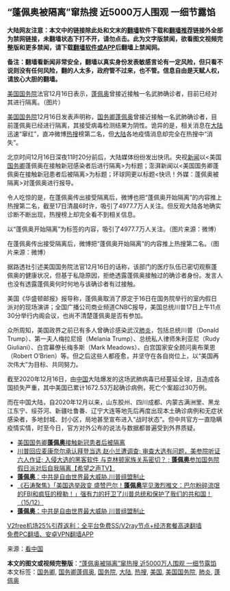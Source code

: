  <h2>“蓬佩奥被隔离”窜热搜 近5000万人围观 一细节露馅</h2> <p class="notice"><b>大陆网友注意：本文中的链接除此处和文末的<a href="https://github.com/bannedbook/fanqiang" >翻墙</a>软件下载和<a href="https://github.com/killgcd/justmysocks/blob/master/README.md">翻墙推荐</a>链接外全部为禁网链接，未翻墙状态下打不开，请勿点击。此为文字版禁闻，欲看图文视频完整版和更多禁闻，请下载<a href="https://github.com/bannedbook/fanqiang">翻墙软件或APP</a>后翻墙上禁闻网。</p><p>备注：翻墙看新闻非常安全，翻墙以真实身份发表敏感言论有一定风险，但只看不说则没有任何风险，翻的人太多，政府管不过来，也不管。信息自由是天赋人权，请放心大胆的翻墙。</b></p>  <div class="entry"> <p id="conimg"><a href="https://www.bannedbook.org/bnews/tag/%e7%be%8e%e5%9b%bd/" class="st_tag internal_tag" rel="tag" title="标签 美国 下的日志">美国</a><a href="https://www.bannedbook.org/bnews/tag/%e5%9b%bd%e5%8a%a1%e9%99%a2/" class="st_tag internal_tag" rel="tag" title="标签 国务院 下的日志">国务院</a>法官12月16日表示，<a href="https://www.bannedbook.org/bnews/tag/%E8%93%AC%E4%BD%A9%E5%A5%A5/" class="st_tag internal_tag" rel="tag" title="标签 蓬佩奥 下的日志">蓬佩奥</a>曾接近接触一名武肺确诊者，目前已经对其进行隔离。（图片）</p> <p><a href="https://www.bannedbook.org/bnews/tag/%e7%be%8e%e5%9b%bd%e5%9b%bd%e5%8a%a1%e9%99%a2/" class="st_tag internal_tag" rel="tag" title="标签 美国国务院 下的日志">美国国务院</a>12月16日发表声明称，<a href="https://www.bannedbook.org/bnews/tag/%E5%9B%BD%E5%8A%A1%E5%8D%BF%E8%93%AC%E4%BD%A9%E5%A5%A5/" class="st_tag internal_tag" rel="tag" title="标签 国务卿蓬佩奥 下的日志">国务卿蓬佩奥</a>曾接近接触一名武肺确诊者，目前蓬佩奥已经进行隔离，其接受病毒检测结果为阴性。诡异的是，相关消息在<span class='wp_keywordlink_affiliate'><a href="https://www.bannedbook.org/" title="大陆" target="_blank">大陆</a></span>迅速“窜红”，直冲微博<a href="https://www.bannedbook.org/bnews/tag/%E7%83%AD%E6%90%9C/" class="st_tag internal_tag" rel="tag" title="标签 热搜 下的日志">热搜</a>榜第二名，但<a href="https://www.bannedbook.org/bnews/tag/%e5%a4%a7%e9%99%86/" class="st_tag internal_tag" rel="tag" title="标签 大陆 下的日志">大陆</a>各地疫情消息却完全在热搜中“消失”。</p> <p>北京时间12月16日深夜11时20分前后，大陆媒体纷纷发出快讯。央视<span class='wp_keywordlink_affiliate'><a href="https://www.bannedbook.org/" title="新闻">新闻</a></span>以&lt;美国<a href="https://www.bannedbook.org/bnews/tag/%e5%9b%bd%e5%8a%a1%e5%8d%bf/" class="st_tag internal_tag" rel="tag" title="标签 国务卿 下的日志">国务卿</a>蓬佩奥在接触新冠感染者后进行隔离&gt;为标题；澎湃新闻以&lt;美国国务卿蓬佩奥在接触新冠患者后被隔离&gt;为标题；环球网更以标题&lt;快讯！外媒：蓬佩奥被隔离&gt;对蓬佩奥进行报导。</p> <p>令人吃惊的是，在蓬佩奥传出接受隔离后，微博也把“蓬佩奥开始隔离”的内容推上热搜第二名，截至17日清晨6时许，吸引了4977.7万人关注。但反观大陆各地确实诊断不断出现，热搜榜上却完全看不到相关信息。</p>  <p>以“蓬佩奥开始隔离”为标签的内容，吸引了4977.7万人关注。（图片来源：微博）</p> <p>在蓬佩奥传出接受隔离后，微博把“蓬佩奥开始隔离”的内容推上热搜第二名。（图片来源：微博）</p> <p>据路透社引述美国国务院法官12月16日的话称，该部门的医疗队伍已密切观察蓬佩奥的健康状况，但基于私隐原因，拒绝透露蓬佩奥接触过的确诊者身份。发言人也没有透露蓬佩奥何时何地与该确诊者有过接触。</p> <p>美国《华盛顿邮报》报导称，蓬佩奥取消了原定于16日在国务院举行的室内假日派对的现场演讲；全国广播公司商业频道CNBC报导，美国总统川普17日上午11点30分举行内阁会议，也尚不清楚蓬佩奥是否有参加。</p>  <p>众所周知，美国政界之前已有多人曾确诊感染武汉<a href="https://www.bannedbook.org/bnews/tag/%e8%82%ba%e7%82%8e/" class="st_tag internal_tag" rel="tag" title="标签 肺炎 下的日志">肺炎</a>，包括总统川普（Donald Trump）、第一夫人梅拉尼娅（Melania Trump）、总统私人律师朱利亚尼（Rudy Giuliani）、白宫幕僚长梅多斯（Mark Meadows）、白宫国家安全顾问奥布莱恩（Robert O&#8217;Brien）等。但之后这些人都痊愈，并坚守在各自岗位上，以“美国再次伟大”为目标、共同努力。</p> <p>截至2020年12月16日，由<span class='wp_keywordlink_affiliate'><a href="https://www.bannedbook.org/" title="中国" target="_blank">中国</a></span>大陆爆发的这场武肺病毒已经蔓延全球，且造成各国损失严重，其中美国已累计1672.53万起确诊病例，死亡个案超过30万例。</p> <p>而在中国大陆，自2020年12月以来，山东胶州、四川成都、内蒙古满洲里、黑龙江东宁、绥芬河、新疆吐鲁番、辽宁大连等地先后再度出现本土确诊病例和无症状感染者，多地封城、封小区，局地甚至宣布进入“战时状态”。但中共官方一直隐瞒疫情实情，时至今日，官方对外公布的说法与数据都普遍受到外界质疑。</p> <ul class='op-related-articles' title='相关阅读'> <li><a href='https://www.bannedbook.org/bnews/baitai/20201217/1449622.html' target='_blank'>美国国务卿<b>蓬佩奥</b>接触新冠患者后被隔离</a></li> <li><a href='https://www.bannedbook.org/bnews/cbnews/20201217/1449551.html' target='_blank'>川普回应麦康奈尔承认拜登当选 赵小兰遭调查; 审查大选有问题，美参院听证 六人作证;  入侵大选的黑客软件 与克林顿家族关系密切？ ; <b>蓬佩奥</b>参加国务院假日派对后自我隔离【希望之声TV】</a></li> <li><a href='https://www.bannedbook.org/bnews/bannedvideo/20201216/1448998.html' target='_blank'><b>蓬佩奥</b>：中共是自由世界最大威胁.川普组盟制止</a></li> <li><a href='https://www.bannedbook.org/bnews/bannedvideo/20201216/1448628.html' target='_blank'>《石涛聚焦》「美国选举政变 盛赞巴尔！<b>蓬佩奥</b>罕见激烈推文：巴尔粉碎流氓的FBI和疯狂的穆勒！」强有力的扞卫了川普总统和保护了我们的共和国！（15/12）</a></li> <li><a href='https://www.bannedbook.org/bnews/taiwannews/20201215/1448328.html' target='_blank'><b>蓬佩奥</b>：中共是自由世界最大威胁 川普组盟制止</a></li> </ul> <p class="texttj"> <a href="https://www.bannedbook.org/forum23/topic22702.html" target="_blank">V2free机场25%引荐返利：全平台免费SS/V2ray节点+经济套餐高速翻墙</a><br/> <a href="https://github.com/bannedbook/fanqiang/wiki/%E7%A6%81%E9%97%BB%E7%BD%91%E5%AE%89%E5%8D%93%E7%BF%BB%E5%A2%99%E6%96%B0%E9%97%BBAPP" target="_blank">免费PC翻墙、安卓VPN翻墙APP</a></p><p> 来源：<span class='wp_keywordlink_affiliate'><a href="https://www.secretchina.com/" title="看中国" target="_blank">看中国</a></span> </p> <a name='sharetosocial'></a>       <div><b>本文的图文或视频完整版</b>：<a href='https://www.bannedbook.org/bnews/cbnews/20201217/1449651.html'>“蓬佩奥被隔离”窜热搜 近5000万人围观 一细节露馅</a></div>  </div><!--END ENTRY--> <div class="postfooter"> <div>本文标签：<a href="https://www.bannedbook.org/bnews/tag/%e5%9b%bd%e5%8a%a1%e5%8d%bf/" rel="tag">国务卿</a>, <a href="https://www.bannedbook.org/bnews/tag/%E5%9B%BD%E5%8A%A1%E5%8D%BF%E8%93%AC%E4%BD%A9%E5%A5%A5/" rel="tag">国务卿蓬佩奥</a>, <a href="https://www.bannedbook.org/bnews/tag/%e5%9b%bd%e5%8a%a1%e9%99%a2/" rel="tag">国务院</a>, <a href="https://www.bannedbook.org/bnews/tag/%e5%a4%a7%e9%99%86/" rel="tag">大陆</a>, <a href="https://www.bannedbook.org/bnews/tag/%E7%83%AD%E6%90%9C/" rel="tag">热搜</a>, <a href="https://www.bannedbook.org/bnews/tag/%e7%be%8e%e5%9b%bd/" rel="tag">美国</a>, <a href="https://www.bannedbook.org/bnews/tag/%e7%be%8e%e5%9b%bd%e5%9b%bd%e5%8a%a1%e9%99%a2/" rel="tag">美国国务院</a>, <a href="https://www.bannedbook.org/bnews/tag/%e8%82%ba%e7%82%8e/" rel="tag">肺炎</a>, <a href="https://www.bannedbook.org/bnews/tag/%E8%93%AC%E4%BD%A9%E5%A5%A5/" rel="tag">蓬佩奥</a></div>  </div><!--END POSTFOOTER--> 
